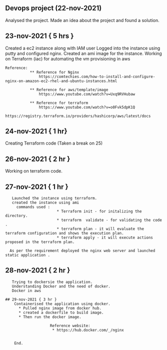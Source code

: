 ## Devops project (22-nov-2021)
  
  Analysed the project.
  Made an idea about the project and found a solution.



  ## 23-nov-2021   { 5 hrs }
  Created a ec2 instance along with IAM user 
  Logged into the instance using putty and configured nginx. 
  Created an ami image for the instance.
  Working on Terraform (iac) for automating the vm provisioning in aws
    
    Reference:
               ** Reference for Nginx
                   https://comtechies.com/how-to-install-and-configure-nginx-on-amazon-ec2-rhel-and-ubuntu-instances.html
               
               ** Reference for aws/template/image
                   https://www.youtube.com/watch?v=Uxq9RVHubaw
                  
               ** Reference for terraform 
                   https://www.youtube.com/watch?v=o0Fvk5dpK1Q
                   https://registry.terraform.io/providers/hashicorp/aws/latest/docs
 
  
  
  ## 24-nov-2021 { 1 hr}
  Creating  Terraform code (Taken a break on 25)  
  
  ## 26-nov-2021 { 2 hr }
  Working on terraform code.
      
   ## 27-nov-2021 { 1 hr }
       Launched the instance using terraform.
       created the instance using ami 
         commands used :
                           * Terraform init - for initalizing the directory.
                           * terraform  validate - for validating the code .
                           * terraform plan - it will evaluate the terraform configuration and shows the execution plan. 
                           * terraform apply - it will execute actions proposed in the terraform plan. 
      
      As per the requirement deployed the nginx web server and launched static application .
      
   ## 28-nov-2021 { 2 hr }
       Trying to dockersie the application.
       Understanding Docker and the need of docker.
       Docker in aws 
     
    ## 29-nov-2021 { 3 hr }
        Containerised the application using docker.
          * Pulled nginx image from docker hub.
          * created a dockerfile to build image.
          * Then run the docker image.
                      
                        Reference website:
                         * https://hub.docker.com/_/nginx
                     
                         
        End.
        
        
        
 
       
    
       
        
  
   
   
  
  
